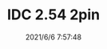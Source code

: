 ﻿---
layout: post 
title: IDC 2.54 2pin
tags: IDC25 GRE
categories: wire-harness
overview: 
part_number: 0565-1
thumb_img: 
small_img: static/202106/565-20210606.jpg
date: 2021/6/6 7:57:48
---



